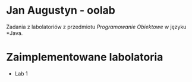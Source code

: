 # Jan Augustyn - oolab
Zadania z labolatoriów z przedmiotu *Programowanie Obiektowe* w języku *Java.
# Zaimplementowane labolatoria
- Lab 1
